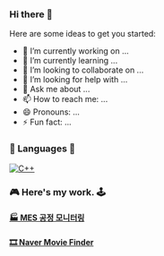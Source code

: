 ### Hi there 👋

Here are some ideas to get you started:

- 🔭 I’m currently working on ...
- 🌱 I’m currently learning ...
- 👯 I’m looking to collaborate on ...
- 🤔 I’m looking for help with ...
- 💬 Ask me about ...
- 📫 How to reach me: ...
- 😄 Pronouns: ...
- ⚡ Fun fact: ...

### 🌼 Languages 🌻
[![C++](https://img.shields.io/badge/c++-%2300599C.svg?style=for-the-badge&logo=c%2B%2B&logoColor=white)](https://github.com/HongryeolSeong/StudyCplusplus21)

### 🎮 Here's my work. 🕹
#### [ 🏭 MES 공정 모니터링](https://github.com/HongryeolSeong/MiniProject_SimpleMRP)
#### [ 🎞 Naver Movie Finder](https://github.com/HongryeolSeong/MiniProject_Desktop/tree/main/WpfMiniProject)
